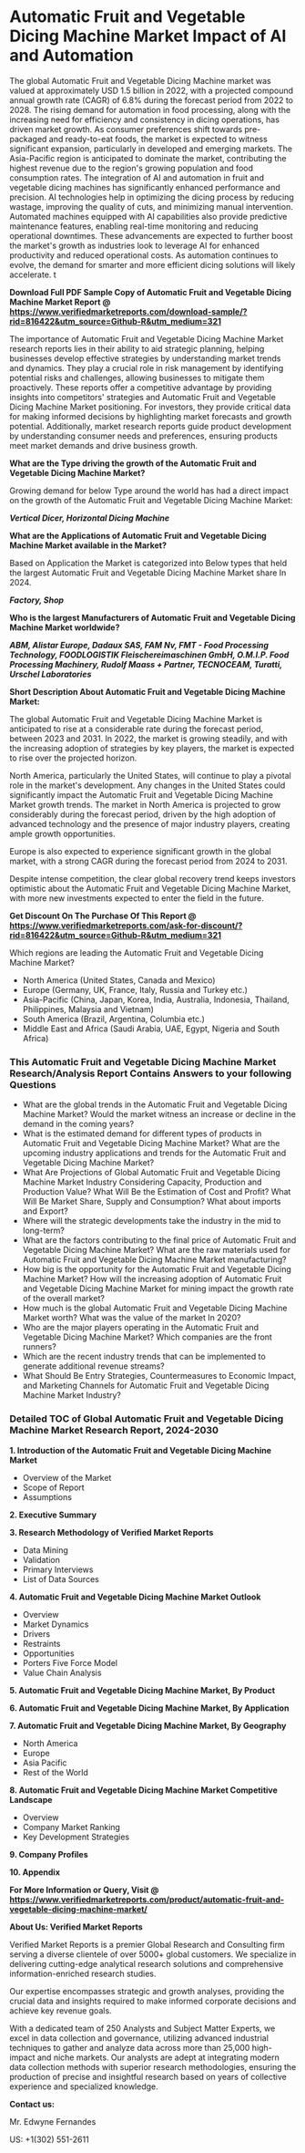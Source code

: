 <meta name="title" content="Global  Automatic Fruit and Vegetable Dicing Machine Market Impact of AI and Automation"><meta name="description" content="  The global Automatic Fruit and Vegetable Dicing Machine market was valued at approximately USD 1.5 billion in 2022, with a projected compound annual growth rate (CAGR) "><meta name="title" content=" Automatic Fruit and Vegetable Dicing Machine Market Size, Share, Scope, Trends, Growth, Opportunities, Analysis, Forecast"> <h1>Automatic Fruit and Vegetable Dicing Machine Market Impact of AI and Automation</h1> The global Automatic Fruit and Vegetable Dicing Machine market was valued at approximately USD 1.5 billion in 2022, with a projected compound annual growth rate (CAGR) of 6.8% during the forecast period from 2022 to 2028. The rising demand for automation in food processing, along with the increasing need for efficiency and consistency in dicing operations, has driven market growth. As consumer preferences shift towards pre-packaged and ready-to-eat foods, the market is expected to witness significant expansion, particularly in developed and emerging markets. The Asia-Pacific region is anticipated to dominate the market, contributing the highest revenue due to the region's growing population and food consumption rates. The integration of AI and automation in fruit and vegetable dicing machines has significantly enhanced performance and precision. AI technologies help in optimizing the dicing process by reducing wastage, improving the quality of cuts, and minimizing manual intervention. Automated machines equipped with AI capabilities also provide predictive maintenance features, enabling real-time monitoring and reducing operational downtimes. These advancements are expected to further boost the market's growth as industries look to leverage AI for enhanced productivity and reduced operational costs. As automation continues to evolve, the demand for smarter and more efficient dicing solutions will likely accelerate. t</p><p id="" class=""><strong>Download Full PDF Sample Copy of Automatic Fruit and Vegetable Dicing Machine Market Report @ <a href="https://www.verifiedmarketreports.com/download-sample/?rid=816422&utm_source=Github-R&utm_medium=321" target="_blank">https://www.verifiedmarketreports.com/download-sample/?rid=816422&utm_source=Github-R&utm_medium=321</a></strong></p><p>The importance of&nbsp;Automatic Fruit and Vegetable Dicing Machine Market research reports lies in their ability to aid strategic planning, helping businesses develop effective strategies by understanding market trends and dynamics. They play a crucial role in risk management by identifying potential risks and challenges, allowing businesses to mitigate them proactively. These reports offer a competitive advantage by providing insights into competitors' strategies and Automatic Fruit and Vegetable Dicing Machine Market positioning. For investors, they provide critical data for making informed decisions by highlighting market forecasts and growth potential. Additionally, market research reports guide product development by understanding consumer needs and preferences, ensuring products meet market demands and drive business growth.</p><p><strong>What are the&nbsp;Type driving the growth of the Automatic Fruit and Vegetable Dicing Machine Market?</strong></p><p id="" class="">Growing demand for below Type around the world has had a direct impact on the growth of the Automatic Fruit and Vegetable Dicing Machine Market:</p><em><strong>Vertical Dicer, Horizontal Dicing Machine</strong></em></p><strong>What are the&nbsp;Applications&nbsp;of Automatic Fruit and Vegetable Dicing Machine Market available in the Market?</strong></p><p id="" class="">Based on Application the Market is categorized into Below types that held the largest Automatic Fruit and Vegetable Dicing Machine Market share In 2024.</p><em><strong>Factory, Shop</strong></em></p><strong>Who is the largest Manufacturers of Automatic Fruit and Vegetable Dicing Machine Market worldwide?</strong></p><p><em><strong>ABM, Alistar Europe, Dadaux SAS, FAM Nv, FMT - Food Processing Technology, FOODLOGISTIK Fleischereimaschinen GmbH, O.M.I.P. Food Processing Machinery, Rudolf Maass + Partner, TECNOCEAM, Turatti, Urschel Laboratories</strong></em></p><p id="" class=""><strong>Short Description About Automatic Fruit and Vegetable Dicing Machine Market:</strong></p><p>The global Automatic Fruit and Vegetable Dicing Machine Market is anticipated to rise at a considerable rate during the forecast period, between 2023 and 2031. In 2022, the market is growing steadily, and with the increasing adoption of strategies by key players, the market is expected to rise over the projected horizon.</p><p>North America, particularly the United States, will continue to play a pivotal role in the market's development. Any changes in the United States could significantly impact the Automatic Fruit and Vegetable Dicing Machine Market growth trends. The market in North America is projected to grow considerably during the forecast period, driven by the high adoption of advanced technology and the presence of major industry players, creating ample growth opportunities.</p><p>Europe is also expected to experience significant growth in the global market, with a strong CAGR during the forecast period from 2024 to 2031.</p><p>Despite intense competition, the clear global recovery trend keeps investors optimistic about the Automatic Fruit and Vegetable Dicing Machine Market, with more new investments expected to enter the field in the future.</p><p id="" class=""><strong>Get Discount On The Purchase Of This Report @ <a href="https://www.verifiedmarketreports.com/ask-for-discount/?rid=816422&utm_source=Github-R&utm_medium=321" target="_blank">https://www.verifiedmarketreports.com/ask-for-discount/?rid=816422&utm_source=Github-R&utm_medium=321</a></strong></p>Which regions are leading the Automatic Fruit and Vegetable Dicing Machine Market?</p><ul><li>North America (United States, Canada and Mexico)</li><li>Europe (Germany, UK, France, Italy, Russia and Turkey etc.)</li><li>Asia-Pacific (China, Japan, Korea, India, Australia, Indonesia, Thailand, Philippines, Malaysia and Vietnam)</li><li>South America (Brazil, Argentina, Columbia etc.)</li><li>Middle East and Africa (Saudi Arabia, UAE, Egypt, Nigeria and South Africa)</li></ul><h3 id="" class="">This Automatic Fruit and Vegetable Dicing Machine Market Research/Analysis Report Contains Answers to your following Questions</h3><ul><li>What are the global trends in the Automatic Fruit and Vegetable Dicing Machine Market? Would the market witness an increase or decline in the demand in the coming years?</li><li>What is the estimated demand for different types of products in Automatic Fruit and Vegetable Dicing Machine Market? What are the upcoming industry applications and trends for the Automatic Fruit and Vegetable Dicing Machine Market?</li><li>What Are Projections of Global Automatic Fruit and Vegetable Dicing Machine Market Industry Considering Capacity, Production and Production Value? What Will Be the Estimation of Cost and Profit? What Will Be Market Share, Supply and Consumption? What about imports and Export?</li><li>Where will the strategic developments take the industry in the mid to long-term?</li><li>What are the factors contributing to the final price of Automatic Fruit and Vegetable Dicing Machine Market? What are the raw materials used for Automatic Fruit and Vegetable Dicing Machine Market manufacturing?</li><li>How big is the opportunity for the Automatic Fruit and Vegetable Dicing Machine Market? How will the increasing adoption of Automatic Fruit and Vegetable Dicing Machine Market for mining impact the growth rate of the overall market?</li><li>How much is the global Automatic Fruit and Vegetable Dicing Machine Market worth? What was the value of the market In 2020?</li><li>Who are the major players operating in the Automatic Fruit and Vegetable Dicing Machine Market? Which companies are the front runners?</li><li>Which are the recent industry trends that can be implemented to generate additional revenue streams?</li><li>What Should Be Entry Strategies, Countermeasures to Economic Impact, and Marketing Channels for Automatic Fruit and Vegetable Dicing Machine Market Industry?</li></ul><h3 id="" class="">Detailed TOC of Global Automatic Fruit and Vegetable Dicing Machine Market Research Report, 2024-2030</h3><p id="" class=""><strong>1. Introduction of the Automatic Fruit and Vegetable Dicing Machine Market</strong></p><ul><li>Overview of the Market</li><li>Scope of Report</li><li>Assumptions</li></ul><p id="" class=""><strong>2. Executive Summary</strong></p><p id="" class=""><strong>3. Research Methodology of Verified Market Reports</strong></p><ul><li>Data Mining</li><li>Validation</li><li>Primary Interviews</li><li>List of Data Sources</li></ul><p id="" class=""><strong>4. Automatic Fruit and Vegetable Dicing Machine Market Outlook</strong></p><ul><li>Overview</li><li>Market Dynamics</li><li>Drivers</li><li>Restraints</li><li>Opportunities</li><li>Porters Five Force Model</li><li>Value Chain Analysis</li></ul><p id="" class=""><strong>5. Automatic Fruit and Vegetable Dicing Machine Market, By Product</strong></p><p id="" class=""><strong>6. Automatic Fruit and Vegetable Dicing Machine Market, By Application</strong></p><p id="" class=""><strong>7. Automatic Fruit and Vegetable Dicing Machine Market, By Geography</strong></p><ul><li>North America</li><li>Europe</li><li>Asia Pacific</li><li>Rest of the World</li></ul><p id="" class=""><strong>8. Automatic Fruit and Vegetable Dicing Machine Market Competitive Landscape</strong></p><ul><li>Overview</li><li>Company Market Ranking</li><li>Key Development Strategies</li></ul><p id="" class=""><strong>9. Company Profiles</strong></p><p id="" class=""><strong>10. Appendix</strong></p><p id="" class=""><strong>For More Information or Query, Visit @ <a href="https://www.verifiedmarketreports.com/product/automatic-fruit-and-vegetable-dicing-machine-market/" target="_blank">https://www.verifiedmarketreports.com/product/automatic-fruit-and-vegetable-dicing-machine-market/</a></strong></p><p id="" class=""><strong>About Us: Verified Market Reports</strong></p><p id="" class="">Verified Market Reports is a premier Global Research and Consulting firm serving a diverse clientele of over 5000+ global customers. We specialize in delivering cutting-edge analytical research solutions and comprehensive information-enriched research studies.</p><p id="" class="">Our expertise encompasses strategic and growth analyses, providing the crucial data and insights required to make informed corporate decisions and achieve key revenue goals.</p><p id="" class="">With a dedicated team of 250 Analysts and Subject Matter Experts, we excel in data collection and governance, utilizing advanced industrial techniques to gather and analyze data across more than 25,000 high-impact and niche markets. Our analysts are adept at integrating modern data collection methods with superior research methodologies, ensuring the production of precise and insightful research based on years of collective experience and specialized knowledge.</p><p id="" class=""><strong>Contact us:</strong></p><p id="" class="">Mr. Edwyne Fernandes</p><p id="" class="">US: +1(302) 551-2611</p>